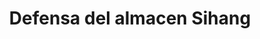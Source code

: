 ﻿---
title: "Defensa del almacen Sihang"
permalink: periodes_756.html
layout: periode
dataInici: 1937-10-26
dataFi: 1937-11-01
sidebar: periodes
pares:
  - 755:
    title: "Batalla de Shanghái"
    dataInici: "(1937-08-13)"
    dataFi: "(1937-11-26)"

fills:
jocsPrincipals:
jocsEscenaris:
  - title: "Battles #7. 800 Heroes: Defense of Sihang Warehouse "
    bggId: 57691
    dataInici: 
    dataFi: 

jocsEpoca:
jocsEpocaEscenaris:
---
